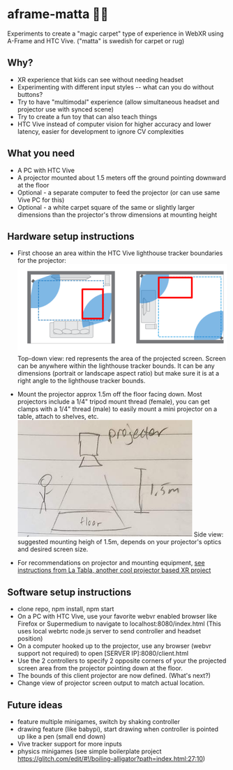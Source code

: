 # aframe-matta 🏳️‍🌈
Experiments to create a "magic carpet" type of experience in WebXR using A-Frame and HTC Vive. ("matta" is swedish for carpet or rug)

## Why?
* XR experience that kids can see without needing headset
* Experimenting with different input styles -- what can you do without buttons?
* Try to have "multimodal" experience (allow simultaneous headset and projector use with synced scene)
* Try to create a fun toy that can also teach things
* HTC Vive instead of computer vision for higher accuracy and lower latency, easier for development to ignore CV complexities

## What you need
* A PC with HTC Vive
* A projector mounted about 1.5 meters off the ground pointing downward at the floor
* Optional - a separate computer to feed the projector (or can use same Vive PC for this)
* Optional - a white carpet square of the same or slightly larger dimensions than the projector's throw dimensions at mounting height

## Hardware setup instructions
* First choose an area within the HTC Vive lighthouse tracker boundaries for the projector:
<img src="./docs/projector-placement-topdown.png" /> Top-down view: red represents the area of the projected screen. Screen can be anywhere within the lighthouse tracker bounds. It can be any dimensions (portrait or landscape aspect ratio) but make sure it is at a right angle to the lighthouse tracker bounds.

* Mount the projector approx 1.5m off the floor facing down. Most projectors include a 1/4" tripod mount thread (female), you can get clamps with a 1/4" thread (male) to easily mount a mini projector on a table, attach to shelves, etc.
<img src="./docs/projector-placement-side.jpg" /> Side view: suggested mounting heigh of 1.5m, depends on your projector's optics and desired screen size.

* For recommendations on projector and mounting equipment, <a href="https://github.com/chaimgingold/Tabla/#recommended-camera-and-projector">see instructions from La Tabla, another cool projector based XR project</a>

## Software setup instructions
* clone repo, npm install, npm start
* On a PC with HTC Vive, use your favorite webvr enabled browser like Firefox or Supermedium to navigate to localhost:8080/index.html (This uses local webrtc node.js server to send controller and headset position)
* On a computer hooked up to the projector, use any browser (webvr support not required) to open [SERVER IP]:8080/client.html
* Use the 2 controllers to specify 2 opposite corners of your the projected screen area from the projector pointing down at the floor.
* The bounds of this client projector are now defined. (What's next?)
* Change view of projector screen output to match actual location.

## Future ideas
* feature multiple minigames, switch by shaking controller
* drawing feature (like babypi), start drawing when controller is pointed up like a pen (small end down)
* Vive tracker support for more inputs
* physics minigames (see simple boilerplate project https://glitch.com/edit/#!/boiling-alligator?path=index.html:27:10)
